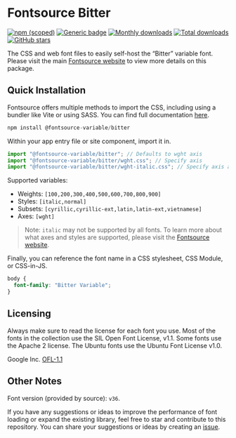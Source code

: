 # Fontsource Bitter

[![npm (scoped)](https://img.shields.io/npm/v/@fontsource-variable/bitter?color=brightgreen)](https://www.npmjs.com/package/@fontsource-variable/bitter) [![Generic badge](https://img.shields.io/badge/fontsource-passing-brightgreen)](https://github.com/fontsource/fontsource) [![Monthly downloads](https://badgen.net/npm/dm/@fontsource-variable/bitter)](https://github.com/fontsource/fontsource) [![Total downloads](https://badgen.net/npm/dt/@fontsource-variable/bitter)](https://github.com/fontsource/fontsource) [![GitHub stars](https://img.shields.io/github/stars/fontsource/fontsource.svg?style=social&label=Star)](https://github.com/fontsource/fontsource/stargazers)

The CSS and web font files to easily self-host the “Bitter” variable font. Please visit the main [Fontsource website](https://fontsource.org/fonts/bitter) to view more details on this package.

## Quick Installation

Fontsource offers multiple methods to import the CSS, including using a bundler like Vite or using SASS. You can find full documentation [here](https://fontsource.org/docs/getting-started/introduction).

```javascript
npm install @fontsource-variable/bitter
```

Within your app entry file or site component, import it in.

```javascript
import "@fontsource-variable/bitter"; // Defaults to wght axis
import "@fontsource-variable/bitter/wght.css"; // Specify axis
import "@fontsource-variable/bitter/wght-italic.css"; // Specify axis and style
```

Supported variables:
- Weights: `[100,200,300,400,500,600,700,800,900]`
- Styles: `[italic,normal]`
- Subsets: `[cyrillic,cyrillic-ext,latin,latin-ext,vietnamese]`
- Axes: `[wght]`

> Note: `italic` may not be supported by all fonts. To learn more about what axes and styles are supported, please visit the [Fontsource website](https://fontsource.org/fonts/bitter).

Finally, you can reference the font name in a CSS stylesheet, CSS Module, or CSS-in-JS.

```css
body {
  font-family: "Bitter Variable";
}
```

## Licensing
Always make sure to read the license for each font you use. Most of the fonts in the collection use the SIL Open Font License, v1.1. Some fonts use the Apache 2 license. The Ubuntu fonts use the Ubuntu Font License v1.0.

Google Inc.
[OFL-1.1](http://scripts.sil.org/OFL)

## Other Notes
Font version (provided by source): `v36`.

If you have any suggestions or ideas to improve the performance of font loading or expand the existing library, feel free to star and contribute to this repository. You can share your suggestions or ideas by creating an [issue](https://github.com/fontsource/fontsource/issues).